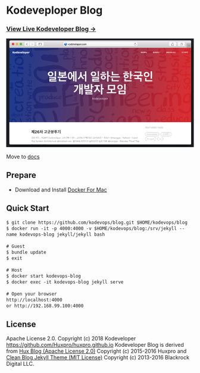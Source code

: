 # Kodeveploper Blog

### [View Live Kodeveloper Blog &rarr;](https://kodeveloper.com)

![](/img/blog-desktop.png)

Move to [docs](/docs/README.md)

## Prepare

- Download and Install [Docker For Mac](https://store.docker.com/editions/community/docker-ce-desktop-mac)

## Quick Start

```
$ git clone https://github.com/kodevops/blog.git $HOME/kodevops/blog
$ docker run -it -p 4000:4000 -v $HOME/kodevops/blog:/srv/jekyll --name kodevops-blog jekyll/jekyll bash

# Guest
$ bundle update
$ exit

# Host
$ docker start kodevops-blog
$ docker exec -it kodevops-blog jekyll serve

# Open your browser
http://localhost:4000
or http://192.168.99.100:4000
```

## License

Apache License 2.0.
Copyright (c) 2018 Kodeveloper
https://github.com/Huxpro/huxpro.github.io
Kodeveloper Blog is derived from [Hux Blog (Apache License 2.0)](https://github.com/Huxpro/huxpro.github.io) Copyright (c) 2015-2016 Huxpro and [Clean Blog Jekyll Theme (MIT License)](https://github.com/BlackrockDigital/startbootstrap-clean-blog-jekyll/)
Copyright (c) 2013-2016 Blackrock Digital LLC.

